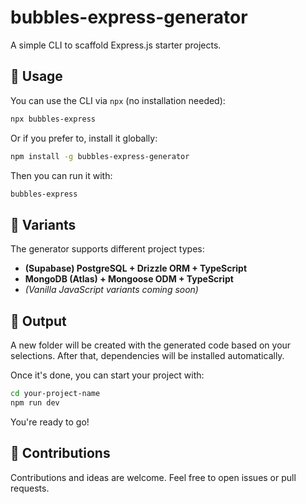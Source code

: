 # bubbles-express-generator

A simple CLI to scaffold Express.js starter projects.

## 🔧 Usage

You can use the CLI via `npx` (no installation needed):

```bash
npx bubbles-express
```

Or if you prefer to, install it globally:

```bash
npm install -g bubbles-express-generator
```

Then you can run it with:

```bash
bubbles-express
```

## 🧪 Variants

The generator supports different project types:

- **(Supabase) PostgreSQL + Drizzle ORM + TypeScript**
- **MongoDB (Atlas) + Mongoose ODM + TypeScript**
- _(Vanilla JavaScript variants coming soon)_

## 📁 Output

A new folder will be created with the generated code based on your selections. After that, dependencies will be installed automatically.

Once it's done, you can start your project with:

```bash
cd your-project-name
npm run dev
```

You're ready to go!

## 🤝 Contributions

Contributions and ideas are welcome. Feel free to open issues or pull requests.

